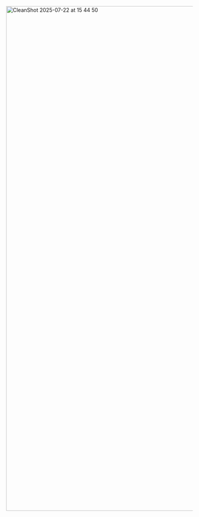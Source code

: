 <img width="1024" height="1362" alt="CleanShot 2025-07-22 at 15 44 50" src="https://github.com/user-attachments/assets/e8836ece-0fa6-49c5-9d31-4bdcaf6c93f7" />
